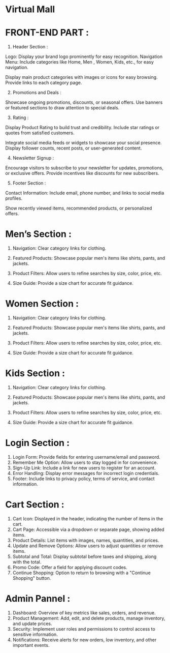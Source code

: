 # Virtual Mall
# FRONT-END PART : 

1. Header Section :

Logo: Display your brand logo prominently for easy recognition.
Navigation Menu: Include categories like Home, Men , Women, Kids, etc., for easy navigation.

Display main product categories with images or icons for easy browsing.
Provide links to each category page.

2. Promotions and Deals :

Showcase ongoing promotions, discounts, or seasonal offers.
Use banners or featured sections to draw attention to special deals.

3. Rating :

Display Product Rating to build trust and credibility.
Include star ratings or quotes from satisfied customers.

Integrate social media feeds or widgets to showcase your social presence.
Display follower counts, recent posts, or user-generated content.

4. Newsletter Signup :

Encourage visitors to subscribe to your newsletter for updates, promotions, or exclusive offers.
Provide incentives like discounts for new subscribers.

5. Footer Section :

Contact Information: Include email, phone number, and links to social media profiles.

Show recently viewed items, recommended products, or personalized offers.
 
# Men’s Section :

1.	Navigation: Clear category links for clothing.

2.	Featured Products: Showcase popular men's items like shirts, pants, and jackets.

3.	Product Filters: Allow users to refine searches by size, color, price, etc.

4.	Size Guide: Provide a size chart for accurate fit guidance.
 

# Women Section :


1.	Navigation: Clear category links for clothing.

2.	Featured Products: Showcase popular men's items like shirts, pants, and jackets.

3.	Product Filters: Allow users to refine searches by size, color, price, etc.

4.	Size Guide: Provide a size chart for accurate fit guidance.
   
# Kids Section :

1.	Navigation: Clear category links for clothing.

2.	Featured Products: Showcase popular men's items like shirts, pants, and jackets.

3.	Product Filters: Allow users to refine searches by size, color, price, etc.

4.	Size Guide: Provide a size chart for accurate fit guidance.

# Login Section :

1.	Login Form: Provide fields for entering username/email and password.
2.	Remember Me Option: Allow users to stay logged in for convenience.
3.	Sign-Up Link: Include a link for new users to register for an account.
4.	Error Handling: Display error messages for incorrect login credentials.
5.	Footer: Include links to privacy policy, terms of service, and contact information.
 
# Cart Section :

1.	Cart Icon: Displayed in the header, indicating the number of items in the cart.
2.	Cart Page: Accessible via a dropdown or separate page, showing added items.
3.	Product Details: List items with images, names, quantities, and prices.
4.	Update and Remove Options: Allow users to adjust quantities or remove items.
5.	Subtotal and Total: Display subtotal before taxes and shipping, along with the total.
6.	Promo Code: Offer a field for applying discount codes.
7.	Continue Shopping: Option to return to browsing with a "Continue Shopping" button.
 
# Admin Pannel : 

1.	Dashboard: Overview of key metrics like sales, orders, and revenue.
2.	Product Management: Add, edit, and delete products, manage inventory, and update prices.
3.	Security: Implement user roles and permissions to control access to sensitive information.
4.	Notifications: Receive alerts for new orders, low inventory, and other important events.
 
